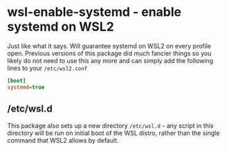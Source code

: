 # wsl-enable-systemd - enable systemd on WSL2

Just like what it says. Will guarantee systemd on WSL2 on every profile open. Previous versions of this package did much
fancier things so you likely do not need to use this any more and can simply add the following lines to your
`/etc/wsl2.conf`

```ini
[boot]
systemd=true
```

## /etc/wsl.d

This package also sets up a new directory `/etc/wsl.d` - any script in this directory will be run on initial boot of the WSL distro, rather than the single command that WSL2 allows by default.